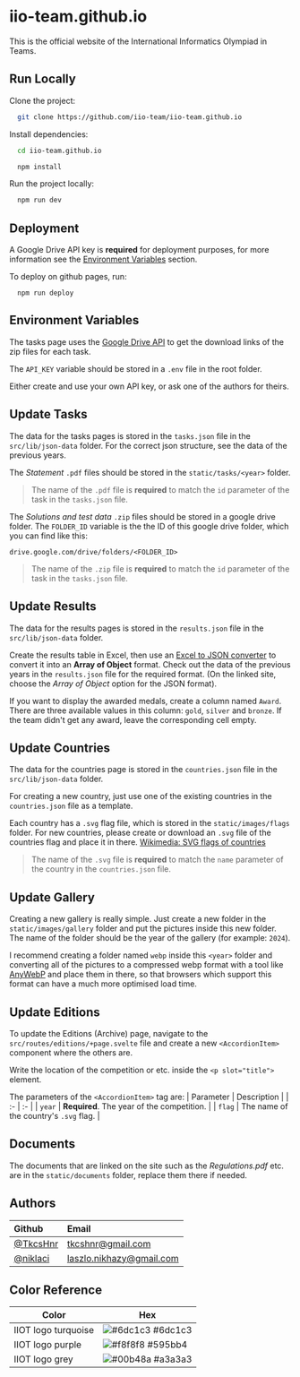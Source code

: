 
# iio-team.github.io

This is the official website of the International Informatics Olympiad in Teams.

## Run Locally

Clone the project:
```bash
  git clone https://github.com/iio-team/iio-team.github.io
```

Install dependencies:
```bash
  cd iio-team.github.io
```
```bash
  npm install
```

Run the project locally:

```bash
  npm run dev
```


## Deployment

A Google Drive API key is **required** for deployment purposes, for more information see the [Environment Variables](#environment-variables) section.

To deploy on github pages, run:

```
  npm run deploy
```


## Environment Variables

The tasks page uses the [Google Drive API](https://developers.google.com/drive/api) to get the download links of the zip files for each task. 

The `API_KEY` variable should be stored in a `.env` file in the root folder. 

Either create and use your own API key, or ask one of the authors for theirs.


## Update Tasks

The data for the tasks pages is stored in the `tasks.json` file in the `src/lib/json-data` folder. For the correct json structure, see the data of the previous years.

The *Statement* `.pdf` files should be stored in the `static/tasks/<year>` folder. 

> The name of the `.pdf` file is **required** to match the `id` parameter of the task in the `tasks.json` file.

The *Solutions and test data* `.zip` files should be stored in a google drive folder. The `FOLDER_ID` variable is the the ID of this google drive folder, which you can find like this:

`drive.google.com/drive/folders/<FOLDER_ID>`

> The name of the `.zip` file is **required** to match the `id` parameter of the task in the `tasks.json` file.
## Update Results

The data for the results pages is stored in the `results.json` file in the `src/lib/json-data` folder.

Create the results table in Excel, then use an [Excel to JSON converter](https://tableconvert.com/excel-to-json) to convert it into an **Array of Object** format. Check out the data of the previous years in the `results.json` file for the required format. (On the linked site, choose the *Array of Object* option for the JSON format).

If you want to display the awarded medals, create a column named `Award`. There are three available values in this column: `gold`, `silver` and `bronze`. If the team didn't get any award, leave the corresponding cell empty.
## Update Countries

The data for the countries page is stored in the `countries.json` file in the `src/lib/json-data` folder.

For creating a new country, just use one of the existing countries in the `countries.json` file as a template.

Each country has a `.svg` flag file, which is stored in the `static/images/flags` folder. For new countries, please create or download an `.svg` file of the countries flag and place it in there. [Wikimedia: SVG flags of countries](https://commons.wikimedia.org/wiki/Category:SVG_flags_by_country)

> The name of the `.svg` file is **required** to match the `name` parameter of the country in the `countries.json` file.
## Update Gallery

Creating a new  gallery is really simple. Just create a new folder in the `static/images/gallery` folder and put the pictures inside this new folder. The name of the folder should be the year of the gallery (for example: `2024`).

I recommend creating a folder named `webp` inside this `<year>` folder and converting all of the pictures to a compressed webp format with a tool like [AnyWebP](https://anywebp.com/) and place them in there, so that browsers which support this format can have a much more optimised load time.
## Update Editions

To update the Editions (Archive) page, navigate to the `src/routes/editions/+page.svelte` file and create a new `<AccordionItem>` component where the others are.

Write the location of the competition or etc. inside the `<p slot="title">` element.

The parameters of the `<AccordionItem>` tag are:
| Parameter | Description |
| :- | :- |
| `year` |  **Required**. The year of the competition. |
| `flag` |  The name of the country's `.svg` flag. |

## Documents

The documents that are linked on the site such as the *Regulations.pdf* etc. are in the `static/documents` folder, replace them there if needed.

## Authors

| Github | Email |
| :- | :- |
| [@TkcsHnr](https://www.github.com/TkcsHnr) | [tkcshnr@gmail.com](mailto:tkcshnr@gmail.com) |
| [@niklaci](https://www.github.com/niklaci) | [laszlo.nikhazy@gmail.com](mailto:laszlo.nikhazy@gmail.com) |

## Color Reference

| Color             | Hex                                                                |
| ----------------- | ------------------------------------------------------------------ |
| IIOT logo turquoise | ![#6dc1c3](https://via.placeholder.com/10/6dc1c3?text=+) #6dc1c3 |
| IIOT logo purple | ![#f8f8f8](https://via.placeholder.com/10/595bb4?text=+) #595bb4 |
| IIOT logo grey | ![#00b48a](https://via.placeholder.com/10/a3a3a3?text=+) #a3a3a3 |

